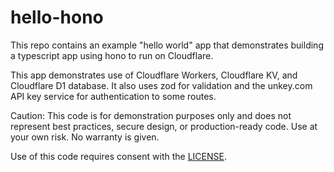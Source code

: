 # hello-hono

This repo contains an example "hello world" app that demonstrates building a typescript app using hono to run on Cloudflare. 

This app demonstrates use of Cloudflare Workers, Cloudflare KV, and Cloudflare D1 database. It also uses zod for validation and the unkey.com API key service for authentication to some routes.

Caution: This code is for demonstration purposes only and does not represent best practices, secure design, or production-ready code. Use at your own risk. No warranty is given.

Use of this code requires consent with the [LICENSE](LICENSE).
